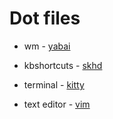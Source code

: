 # Dot files 

- wm - [ yabai ](https://github.com/koekeishiya/yabai)

- kbshortcuts - [ skhd ](https://github.com/koekeishiya/skhd)

- terminal - [ kitty ](https://sw.kovidgoyal.net/kitty/)

- text editor - [ vim ](https://github.com/vim/vim)
